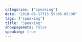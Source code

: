 ```yaml
---
categories: ["speaking"]
date: "2018-06-17T15:55:05-05:00"
tags: ["speaking"]
title: "Speaking"
showpagemeta: false
speaking: true
---
```


